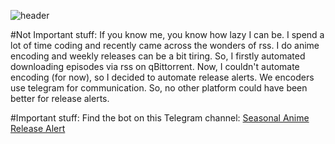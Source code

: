 ![header](https://capsule-render.vercel.app/api?type=shark&color=auto&height=300&section=header&text=AnimeSoapBot&fontSize=80)

#Not Important stuff: If you know me, you know how lazy I can be. I spend a lot of time coding and recently came across the wonders of rss. I do anime encoding and weekly releases can be a bit tiring. So, I firstly automated downloading episodes via rss on qBittorrent. Now, I couldn't automate encoding (for now), so I decided to automate release alerts. 
We encoders use telegram for communication. So, no other platform could have been better for release alerts.

#Important stuff: Find the bot on this Telegram channel: [Seasonal Anime Release Alert](https://t.me/AnimeReleaseAlert)
